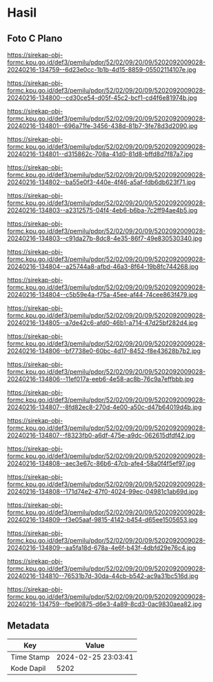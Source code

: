 # Hasil

## Foto C Plano

https://sirekap-obj-formc.kpu.go.id/def3/pemilu/pdpr/52/02/09/20/09/5202092009028-20240216-134759--6d23e0cc-1b1b-4d15-8859-05502114107e.jpg

https://sirekap-obj-formc.kpu.go.id/def3/pemilu/pdpr/52/02/09/20/09/5202092009028-20240216-134800--cd30ce54-d05f-45c2-bcf1-cd4f6e81974b.jpg

https://sirekap-obj-formc.kpu.go.id/def3/pemilu/pdpr/52/02/09/20/09/5202092009028-20240216-134801--696a71fe-3456-438d-81b7-3fe78d3d2090.jpg

https://sirekap-obj-formc.kpu.go.id/def3/pemilu/pdpr/52/02/09/20/09/5202092009028-20240216-134801--d315862c-708a-41d0-81d8-bffd8d7f87a7.jpg

https://sirekap-obj-formc.kpu.go.id/def3/pemilu/pdpr/52/02/09/20/09/5202092009028-20240216-134802--ba55e0f3-440e-4f46-a5af-fdb6db623f71.jpg

https://sirekap-obj-formc.kpu.go.id/def3/pemilu/pdpr/52/02/09/20/09/5202092009028-20240216-134803--a2312575-04f4-4eb6-b6ba-7c2ff94ae4b5.jpg

https://sirekap-obj-formc.kpu.go.id/def3/pemilu/pdpr/52/02/09/20/09/5202092009028-20240216-134803--c91da27b-8dc8-4e35-86f7-49e830530340.jpg

https://sirekap-obj-formc.kpu.go.id/def3/pemilu/pdpr/52/02/09/20/09/5202092009028-20240216-134804--a25744a8-afbd-46a3-8f64-19b8fc744268.jpg

https://sirekap-obj-formc.kpu.go.id/def3/pemilu/pdpr/52/02/09/20/09/5202092009028-20240216-134804--c5b59e4a-f75a-45ee-af44-74cee863f479.jpg

https://sirekap-obj-formc.kpu.go.id/def3/pemilu/pdpr/52/02/09/20/09/5202092009028-20240216-134805--a7de42c6-afd0-46b1-a714-47d25bf282d4.jpg

https://sirekap-obj-formc.kpu.go.id/def3/pemilu/pdpr/52/02/09/20/09/5202092009028-20240216-134806--bf7738e0-60bc-4d17-8452-f8e43628b7b2.jpg

https://sirekap-obj-formc.kpu.go.id/def3/pemilu/pdpr/52/02/09/20/09/5202092009028-20240216-134806--11ef017a-eeb6-4e58-ac8b-76c9a7effbbb.jpg

https://sirekap-obj-formc.kpu.go.id/def3/pemilu/pdpr/52/02/09/20/09/5202092009028-20240216-134807--8fd82ec8-270d-4e00-a50c-d47b64019d4b.jpg

https://sirekap-obj-formc.kpu.go.id/def3/pemilu/pdpr/52/02/09/20/09/5202092009028-20240216-134807--f8323fb0-a6df-475e-a9dc-062615dfdf42.jpg

https://sirekap-obj-formc.kpu.go.id/def3/pemilu/pdpr/52/02/09/20/09/5202092009028-20240216-134808--aec3e67c-86b6-47cb-afe4-58a0f4f5ef97.jpg

https://sirekap-obj-formc.kpu.go.id/def3/pemilu/pdpr/52/02/09/20/09/5202092009028-20240216-134808--171d74e2-47f0-4024-99ec-04981c1ab69d.jpg

https://sirekap-obj-formc.kpu.go.id/def3/pemilu/pdpr/52/02/09/20/09/5202092009028-20240216-134809--f3e05aaf-9815-4142-b454-d65ee1505653.jpg

https://sirekap-obj-formc.kpu.go.id/def3/pemilu/pdpr/52/02/09/20/09/5202092009028-20240216-134809--aa5fa18d-678a-4e6f-b43f-4dbfd29e76c4.jpg

https://sirekap-obj-formc.kpu.go.id/def3/pemilu/pdpr/52/02/09/20/09/5202092009028-20240216-134810--76531b7d-30da-44cb-b542-ac9a31bc516d.jpg

https://sirekap-obj-formc.kpu.go.id/def3/pemilu/pdpr/52/02/09/20/09/5202092009028-20240216-134759--fbe90875-d6e3-4a89-8cd3-0ac9830aea82.jpg


## Metadata

| Key        | Value               |
| ---------- | ------------------- |
| Time Stamp | 2024-02-25 23:03:41 |
| Kode Dapil | 5202                |



